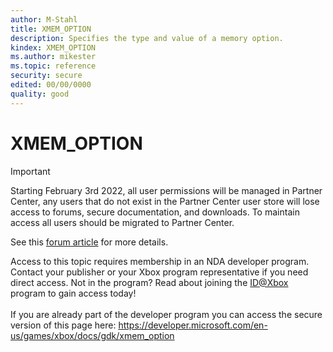 ```yaml
---
author: M-Stahl
title: XMEM_OPTION
description: Specifies the type and value of a memory option.
kindex: XMEM_OPTION
ms.author: mikester
ms.topic: reference
security: secure
edited: 00/00/0000
quality: good
---
```


# XMEM_OPTION
> [!IMPORTANT]
> Starting February 3rd 2022, all user permissions will be managed in Partner Center, any users that do not exist in the Partner Center user store will lose access to forums, secure documentation, and downloads. To maintain access all users should be migrated to Partner Center. <p></p>See this <a href="https://forums.xboxlive.com/articles/132187/breaking-change-user-access-for-forums-secure-docu.html">forum article</a> for more details.  

 Access to this topic requires membership in an NDA developer program. Contact your publisher or your Xbox program representative if you need direct access. Not in the program? Read about joining the <a href="https://www.xbox.com/Developers/id">ID@Xbox</a> program to gain access today!  <br/><br/>If you are already part of the developer program you can access the secure version of this page here: <a target="_blank" href="https://developer.microsoft.com/en-us/games/xbox/docs/gdk/xmem_option">https://developer.microsoft.com/en-us/games/xbox/docs/gdk/xmem_option</a>